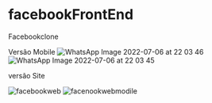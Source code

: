 # facebookFrontEnd
Facebookclone


Versão Mobile
![WhatsApp Image 2022-07-06 at 22 03 46](https://user-images.githubusercontent.com/102559951/177668148-cab2cc38-8cc8-4dd4-807f-0873b4a05719.jpeg)
![WhatsApp Image 2022-07-06 at 22 03 45](https://user-images.githubusercontent.com/102559951/177668153-86b8a379-1af7-4a2a-b661-84c57fba501d.jpeg)




versão Site

![facebookweb](https://user-images.githubusercontent.com/102559951/179116693-184745d3-e9bf-410c-8303-8b36a8d30f6f.PNG)
![facenookwebmodile](https://user-images.githubusercontent.com/102559951/179116702-ac176043-0330-4a13-aa17-860f85e0a158.PNG)
